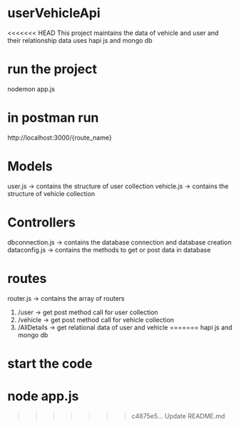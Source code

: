 # userVehicleApi
<<<<<<< HEAD
This project maintains the data of vehicle and user and their relationship data uses hapi js and mongo db

# run the project
 nodemon app.js

 # in postman run
 http://localhost:3000/{route_name}

# Models
user.js -> contains the structure of user collection
vehicle.js -> contains the structure of vehicle collection

# Controllers
dbconnection.js -> contains the database connection and database creation
dataconfig.js -> contains the methods to get or post data in database

# routes
router.js -> contains the array of routers

1. /user -> get post method call for user collection
2. /vehicle -> get post method call for vehicle collection
3. /AllDetails -> get relational data of user and vehicle
=======
hapi js and mongo db

# start the code 
# node app.js
>>>>>>> c4875e5... Update README.md
